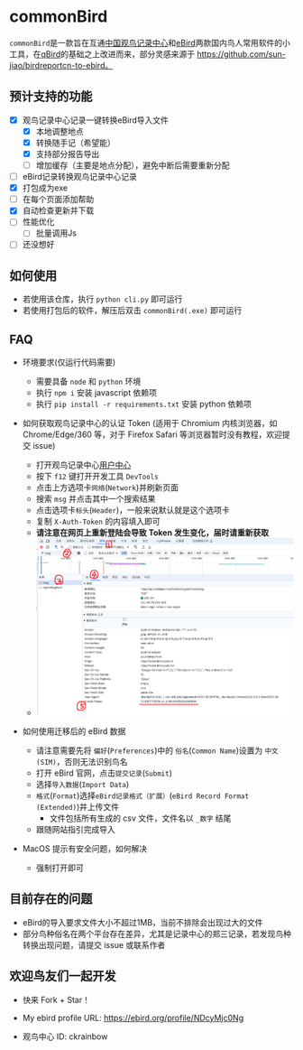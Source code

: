 # commonBird
`commonBird`是一款旨在互通[中国观鸟记录中心](https://www.birdreport.cn/)和[eBird](https://ebird.org)两款国内鸟人常用软件的小工具，在[qBird](https://github.com/TaQini/qBird)的基础之上改进而来，部分灵感来源于 https://github.com/sun-jiao/birdreportcn-to-ebird。

## 预计支持的功能
 - [x] 观鸟记录中心记录一键转换eBird导入文件
    - [x] 本地调整地点
    - [x] 转换随手记（希望能）
    - [x] 支持部分报告导出
    - [ ] 增加缓存（主要是地点分配），避免中断后需要重新分配
 - [ ] eBird记录转换观鸟记录中心记录
 - [x] 打包成为exe
 - [ ] 在每个页面添加帮助
 - [x] 自动检查更新并下载
 - [ ] 性能优化
    - [ ] 批量调用Js
 - [ ] 还没想好
 
## 如何使用
- 若使用该仓库，执行 `python cli.py` 即可运行
- 若使用打包后的软件，解压后双击 `commonBird(.exe)` 即可运行
 
## FAQ
- 环境要求(仅运行代码需要)
    - 需要具备 `node` 和 `python` 环境
    - 执行 `npm i` 安装 javascript 依赖项
    - 执行 `pip install -r requirements.txt` 安装 python 依赖项

- 如何获取观鸟记录中心的认证 Token (适用于 Chromium 内核浏览器，如 Chrome/Edge/360 等，对于 Firefox Safari 等浏览器暂时没有教程，欢迎提交 issue)
    - 打开观鸟记录中心[用户中心](birdreport.cn/member)
    - 按下 `f12` 键打开开发工具 `DevTools`
    - 点击上方选项卡`网络`(`Network`)并刷新页面
    - 搜索 `msg` 并点击其中一个搜索结果
    - 点击选项卡`标头`(`Header`)，一般来说默认就是这个选项卡
    - 复制 `X-Auth-Token` 的内容填入即可
    - **请注意在网页上重新登陆会导致 Token 发生变化，届时请重新获取**
    - ![image](./res/bird_report_token.png)

- 如何使用迁移后的 eBird 数据
    - 请注意需要先将 `偏好`(`Preferences`)中的 `俗名`(`Common Name`)设置为 `中文 (SIM)`，否则无法识别鸟名
    - 打开 eBird 官网，点击`提交记录`(`Submit`)
    - 选择`导入数据`(`Import Data`)
    - `格式`(`Format`)选择`eBird记录格式（扩展）`(`eBird Record Format (Extended)`)并上传文件
        - 文件包括所有生成的 csv 文件，文件名以 `_数字` 结尾
    - 跟随网站指引完成导入

- MacOS 提示有安全问题，如何解决
    - 强制打开即可

## 目前存在的问题
* eBird的导入要求文件大小不超过1MB，当前不排除会出现过大的文件
* 部分鸟种俗名在两个平台存在差异，尤其是记录中心的郑三记录，若发现鸟种转换出现问题，请提交 issue 或联系作者


## 欢迎鸟友们一起开发
 - 快来 Fork + Star！

 - My ebird profile URL: https://ebird.org/profile/NDcyMjc0Ng

 - 观鸟中心 ID: ckrainbow

